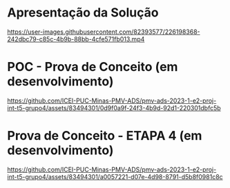 # Apresentação da Solução

https://user-images.githubusercontent.com/82393577/226198368-242dbc79-c85c-4b9b-88bb-4cfe571fb013.mp4

# POC - Prova de Conceito (em desenvolvimento)

https://github.com/ICEI-PUC-Minas-PMV-ADS/pmv-ads-2023-1-e2-proj-int-t5-grupo4/assets/83494301/0d9f0a9f-24f3-4b9d-92d1-220301dbfc5b


# Prova de Conceito - ETAPA 4 (em desenvolvimento)

https://github.com/ICEI-PUC-Minas-PMV-ADS/pmv-ads-2023-1-e2-proj-int-t5-grupo4/assets/83494301/a0057221-d07e-4d98-8791-d5b8f0981c8c
